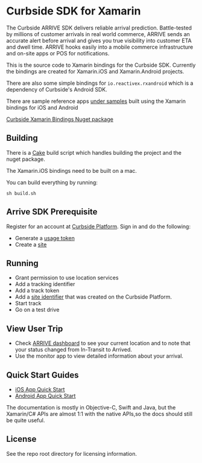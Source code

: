 Curbside SDK for Xamarin
========================

The Curbside ARRIVE SDK delivers reliable arrival prediction. Battle-tested by millions of customer arrivals in real world commerce, ARRIVE sends an accurate alert before arrival and gives you true visibility into customer ETA and dwell time. ARRIVE hooks easily into a mobile commerce infrastructure and on-site apps or POS for notifications.

This is the source code to Xamarin bindings for the Curbside SDK.  Currently the bindings are created for Xamarin.iOS and Xamarin.Android projects.

There are also some simple bindings for `io.reactivex.rxandroid` which is a dependency of Curbside's Android SDK.

There are sample reference apps [under samples](https://github.com/Curbside/curbside-xamarin-bindings/tree/master/samples) built using the Xamarin bindings for iOS and Android

[Curbside Xamarin Bindings Nuget package](https://www.nuget.org/packages/Curbside/) 

## Building

There is a [Cake](https://cakebuild.net) build script which handles building the project and the nuget package.

The Xamarin.iOS bindings need to be built on a mac.

You can build everything by running:

```
sh build.sh
```

## Arrive SDK Prerequisite
Register for an account at [Curbside Platform](https://dashboard.curbside.com). Sign in and do the following:
* Generate a [usage token](https://dashboard.curbside.com/account?accessTab=tokens&accountTab=access)
* Create a [site](https://dashboard.curbside.com/account?accountTab=sites)

## Running
* Grant permission to use location services
* Add a tracking identifier
* Add a track token
* Add a [site identifier](https://dashboard.curbside.com/account?accountTab=sites) that was created on the Curbside Platform.
* Start track
* Go on a test drive

## View User Trip
* Check [ARRIVE dashboard](https://dashboard.curbside.com) to see your current location and to note that your status changed from In-Transit to Arrived.
* Use the monitor app to view detailed information about your arrival.

## Quick Start Guides
- [iOS App Quick Start](https://developer.curbside.com/en/docs/getting-started/quickstart-ios-app/)
- [Android App Quick Start](https://developer.curbside.com/en/docs/getting-started/quickstart-android-app/)

The documentation is mostly in Objective-C, Swift and Java, but the Xamarin/C# APIs are almost 1:1 with the native APIs,so the
docs should still be quite useful.


## License
See the repo root directory for licensing information.

